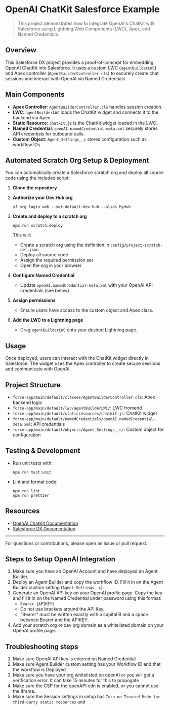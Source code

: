 
# OpenAI ChatKit Salesforce Example

>This project demonstrates how to integrate OpenAI's ChatKit with Salesforce using Lightning Web Components (LWC), Apex, and Named Credentials.

## Overview

This Salesforce DX project provides a proof-of-concept for embedding OpenAI ChatKit into Salesforce. It uses a custom LWC (`agentBuilderLWC`) and Apex controller (`AgentBuilderController.cls`) to securely create chat sessions and interact with OpenAI via Named Credentials.

## Main Components

- **Apex Controller**: `AgentBuilderController.cls` handles session creation.
- **LWC**: `agentBuilderLWC` loads the ChatKit widget and connects it to the backend via Apex.
- **Static Resource**: `chatkit.js` is the ChatKit widget loaded in the LWC.
- **Named Credential**: `openAI.namedCredential-meta.xml` securely stores API credentials for outbound calls.
- **Custom Object**: `Agent_Settings__c` stores configuration such as workflow IDs.


## Automated Scratch Org Setup & Deployment

You can automatically create a Salesforce scratch org and deploy all source code using the included script:

1. **Clone the repository**
2. **Authorize your Dev Hub org**
	```
	sf org login web --set-default-dev-hub --alias MyHub
	```
3. **Create and deploy to a scratch org**
	```
	npm run scratch:deploy
	```
	This will:
	- Create a scratch org using the definition in `config/project-scratch-def.json`
	- Deploy all source code
	- Assign the required permission set
	- Open the org in your browser

4. **Configure Named Credential**
	- Update `openAI.namedCredential-meta.xml` with your OpenAI API credentials (see below).
5. **Assign permissions**
	- Ensure users have access to the custom object and Apex class.
6. **Add the LWC to a Lightning page**
	- Drag `agentBuilderLWC` onto your desired Lightning page.

## Usage

Once deployed, users can interact with the ChatKit widget directly in Salesforce. The widget uses the Apex controller to create secure sessions and communicate with OpenAI.

## Project Structure

- `force-app/main/default/classes/AgentBuilderController.cls`: Apex backend logic
- `force-app/main/default/lwc/agentBuilderLWC/`: LWC frontend
- `force-app/main/default/staticresources/chatkit.js`: ChatKit widget
- `force-app/main/default/namedCredentials/openAI.namedCredential-meta.xml`: API credentials
- `force-app/main/default/objects/Agent_Settings__c/`: Custom object for configuration

## Testing & Development

- Run unit tests with:
  ```
  npm run test:unit
  ```
- Lint and format code:
  ```
  npm run lint
  npm run prettier
  ```

## Resources

- [OpenAI ChatKit Documentation](https://openai.github.io/chatkit-js/)
- [Salesforce DX Documentation](https://developer.salesforce.com/tools/vscode/)

---
For questions or contributions, please open an issue or pull request.


## Steps to Setup OpenAI Integration

1. Make sure you have an OpenAI Account and have deployed an Agent Builder.
2. Deploy an Agent Builder and copy the workflow ID. Fill it in on the Agent Builder custom setting (`Agent_Settings__c`).
3. Generate an OpenAI API key on your OpenAI profile page. Copy the key and fill it in on the Named Credential under password using this format:
	- `Bearer {APIKEY}`
	- Do not use brackets around the API Key.
	- "Bearer" must be written exactly with a capital B and a space between Bearer and the APIKEY.
4. Add your scratch org or dev org domain as a whitelisted domain on your OpenAI profile page.

## Troubleshooting steps
1. Make sure OpenAI API key is entered on Named Credential
2. Make sure Agent Builder custom setting has your Workflow ID and that the workflow is Deployed
3. Make sure you have your org whitelisted on openAI or you will get a verification error. It can take 15 minutes for this to propogate
4. Make sure the CSP for the openAPI cdn is enabled, or you cannot use the iframe.
5. Make sure the Session settings in setup has `Turn on Trusted Mode for third-party static resources` and 
